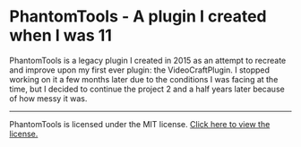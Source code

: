 # PhantomTools - A plugin I created when I was 11
PhantomTools is a legacy plugin I created in 2015 as an attempt to recreate and improve upon my first ever plugin: the VideoCraftPlugin. I stopped working on it a few months later due to the conditions I was facing at the time, but I decided to continue the project 2 and a half years later because of how messy it was.
<hr>
PhantomTools is licensed under the MIT license. <a href="https://github.com/VideoGameSmash12/PhantomTools/blob/master/LICENCE.md">Click here to view the license.</a>
